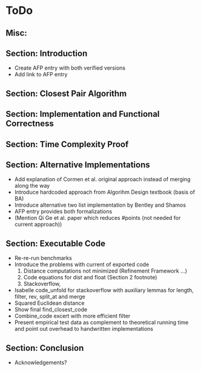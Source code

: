 # ToDo

## Misc:

## Section: Introduction

* Create AFP entry with both verified versions
* Add link to AFP entry

## Section: Closest Pair Algorithm

## Section: Implementation and Functional Correctness

## Section: Time Complexity Proof

## Section: Alternative Implementations
* Add explanation of Cormen et al. original approach instead of merging along the way
* Introduce hardcoded approach from Algorihm Design textbook (basis of BA)
* Introduce alternative two list implementation by Bentley and Shamos
* AFP entry provides both formalizations
* (Mention Qi Ge et al. paper which reduces #points (not needed for current approach))

## Section: Executable Code

* Re-re-run benchmarks
* Introduce the problems with current of exported code
    1. Distance computations not minimized (Refinement Framework ...)
    2. Code equations for dist and float (Section 2 footnote)
    3. Stackoverflow,
* Isabelle code_unfold for stackoverflow with auxiliary lemmas for length, filter, rev, split_at and merge
* Squared Euclidean distance
* Show final find_closest_code
* Combine_code excert with more efficient filter
* Present empirical test data as complement to theoretical running time
  and point out overhead to handwritten implementations

## Section: Conclusion
* Acknowledgements?
